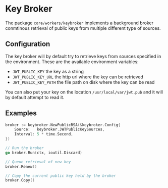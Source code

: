 # Key Broker
The package `core/workers/keybroker` implements a background broker conmtinous retrieval of public keys from multiple different type of sources.

## Configuration
The key broker will by default try to retrieve keys from sources specified in the environment. These are the available environment variables:

- `JWT_PUBLIC_KEY` the key as a string
- `JWT_PUBLIC_KEY_URL` the http url where the key can be retrieved
- `JWT_PUBLIC_KEY_PATH` the file path on disk where the key can be read

You can also put your key on the location `/usr/local/var/jwt.pub` and it will by default attempt to read it.

## Examples

```go
broker := keybroker.NewPublicRSA(&keybroker.Config{
    Source:   keybroker.JWTPublicKeySources,
    Interval: 5 * time.Second,
})

// Run the broker
go broker.Run(ctx, ioutil.Discard)

// Queue retrieval of new key
broker.Renew()

// Copy the current public key held by the broker
broker.Copy()
```